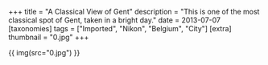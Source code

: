 +++
title = "A Classical View of Gent"
description = "This is one of the most classical spot of Gent, taken in a bright day."
date = 2013-07-07
[taxonomies]
tags = ["Imported", "Nikon", "Belgium", "City"]
[extra]
thumbnail = "0.jpg"
+++

{{ img(src="0.jpg") }}
